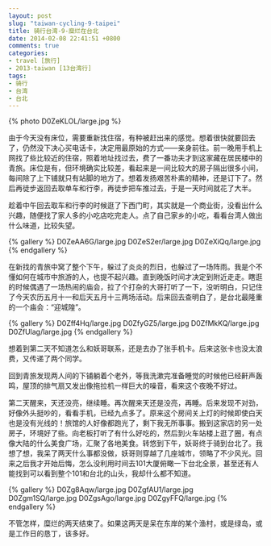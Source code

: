 ```yaml
---
layout: post
slug: "taiwan-cycling-9-taipei"
title: 骑行台湾-9-糜烂在台北
date: 2014-02-08 22:41:51 +0800
comments: true
categories:
- travel [旅行]
- 2013-taiwan [13台湾行]
tags:
- 骑行
- 台湾
- 台北
---
```


{% photo D0ZeKLOL/large.jpg %}

由于今天没有床位，需要重新找住宿，有种被赶出来的感觉。想着很快就要回去了，仍然没下决心买电话卡，决定用最原始的方式——亲身前往。前一晚用手机上网找了些比较近的住宿，照着地址找过去，费了一番功夫才到这家藏在居民楼中的青旅。床位是有，但环境确实比较差，看起来是一间比较大的房子隔出很多小间，每间除了上下铺就只有站脚的地方了。想着发扬艰苦朴素的精神，还是订下了。然后再徒步返回去取单车和行李，再徒步把车推过去，于是一天时间就花了大半。

趁着中午回去取车和行李的时候逛了下西门町，其实就是一个商业街，没看出什么兴趣，随便找了家人多的小吃店吃完走人。点了自己家乡的小吃，看看台湾人做出什么味道，比较失望。

<!-- more -->

{% gallery %}
D0ZeAA6G/large.jpg
D0ZeS2er/large.jpg
D0ZeXiQq/large.jpg
{% endgallery %}

在新找的青旅中窝了整个下午，躲过了炎炎的烈日，也躲过了一场阵雨。我是个不懂如何在城市中旅游的人，也提不起兴趣。直到晚饭时间才决定到附近走走。瞎逛的时候偶遇了一场热闹的庙会，拉了个打杂的大哥打听了一下，没听明白，只记住了今天农历五月十一和后天五月十三两场活动。后来回去查明白了，是台北最隆重的一个庙会：“迎城隍”。

{% gallery %}
D0Zff4Hq/large.jpg
D0ZfyGZ5/large.jpg
D0ZfMkKQ/large.jpg
D0ZfUlag/large.jpg
{% endgallery %}

想着到第二天不知道怎么和妖哥联系，还是去办了张手机卡。后来这张卡也没太浪费，又传递了两个同学。

回到青旅发现两人间的下铺躺着个老外，等我洗漱完准备睡觉的时候他已经鼾声轰鸣，屋顶的排气扇又发出像拖拉机一样巨大的噪音，看来这个夜晚不好过。

第二天醒来，天还没亮，继续睡。再次醒来天还是没亮，再睡。后来发现不对劲，好像外头挺吵的，看看手机，已经九点多了。原来这个房间关上灯的时候即使白天也是没有光线的！旅馆的人好像都跑光了，剩下我无所事事。搬到这家店的另一处房子，环境好了些。向老板打听了有什么好吃的，然后到火车站楼上逛了圈，有点像大陆的什么美食广场，汇聚了各地美食。转悠到下午，妖哥终于骑到台北了。我想了想，我呆了两天什么事都没做，妖哥则穿越了几座城市，领略了不少风光。回来之后我才开始后悔，怎么没利用时间去101大厦俯瞰一下台北全景，甚至还有人能找到可以看到整个101和台北的山头，我却什么都不知道。

{% gallery %}
D0Zg8Aqw/large.jpg
D0ZgfAU1/large.jpg
D0Zgm1SQ/large.jpg
D0ZgsAgo/large.jpg
D0ZgyFFQ/large.jpg
{% endgallery %}

不管怎样，糜烂的两天结束了。如果这两天是呆在东岸的某个渔村，或是绿岛，或是工作日的恳丁，该多好。
